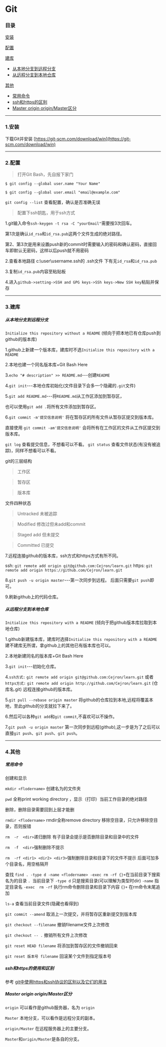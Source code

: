 # Git

### 目录

[安装](#1.安装)

[配置](#2.配置)

[建库](#3.建库)
- [从本地分支到远程分支](#从本地分支到远程分支)
- [从远程分支到本地仓库](#从远程分支到本地仓库)

[其他](#4.其他)
- [常用命令](#常用命令)
- [ssh和https的区别](#sshhttps)
- [Master origin origin/Master区分](#masterorigin)
---
### 1.安装

下载Git并安装 [https://git-scm.com/download/win](https://git-scm.com/download/win)

---
### 2.配置

> 打开Git Bash，先自报下家门

```$ git config --global user.name "Your Name"```

```$ git config --global user.email "email@example.com"```

`git config --list`   查看配置，确认是否准确无误

> 配置下ssh钥匙，用于ssh方式

1.git输入命令```ssh-keygen -t rsa -C "yourEmail"```需要按3次回车。

第1次是确认```id_rsa```和```id_rsa.pub```这两个文件生成的绝对路径。

第2、第3次是用来设置push新的commit时需要输入的密码和确认密码，直接回车即默认无密码，这样以后push就不用密码

2.查看本地路径 c:\user\username\.ssh的 .ssh文件 下有无```id_rsa```和```id_rsa.pub```

3.复制```id_rsa.pub```内容至粘贴板

4.进入```github->setting->SSH and GPG keys->SSh keys->New SSH key```粘贴并保存

---
### 3.建库
##### 从本地分支到远程分支
`Initialize this repository without a README`
(倾向于把本地已有仓库push到github的版本库)

1.github上新建一个版本库，建库时不选`Initialize this repository with a README`

2.本地也建一个同名版本库+Git Bash Here

3.`echo "# description" >> README.md`---创建`README`

4.`git init`---本地仓库初始化(文件目录下会多一个隐藏的`.git`文件)

5.`git add README.md`---将`README.md`从工作区添加到暂存区，

也可以使用`git add .`将所有文件添加到暂存区。

6.`git commit -m'提交信息说明'` 将在暂存区的所有文件从暂存区提交到版本库。

直接使用 `git commit -am'提交信息说明'` 会将所有在工作区的文件从工作区提交到版本库。

`git log` 查看提交信息，不想看可以不看。
`git status` 查看文件状态(有没有被追踪)，同样不想看可以不看。

git的三层结构

> 工作区
  
> 暂存区
  
> 版本库

文件四种状态

> Untracked 未被追踪
  
> Modified 修改过但未add和commit
  
> Staged add 但未提交
  
> Committed 已提交

7.远程连接github的版本库，ssh方式和https方式有所不同。

ssh: `git remote add origin git@github.com:Cejron/learn.git`
https: `git remote add origin https://github.com/Cejron/learn.git`

8.`git push -u origin master`---第一次同步到远程。
后面只需要`git push`即可。

9.刷新github上的代码仓库。

##### 从远程分支到本地仓库
`Initialize this repository with a README`
(倾向于把github版本库拉取到本地仓库)

1.github新建版本库，建库时选择`Initialize this repository with a README`
建不建库无所谓，拿github上的其他已有版本库也可以。

2.本地新建同名的版本库+Git Bash Here

3.`git init`---初始化仓库。

4.`ssh方式:` `git remote add origin git@github.com:Cejron/learn.git`
或者`https方式:` `git remote add origin http://github.com/Cejron/learn.git` (仓库名.git)
远程连接github的版本库。

5.`git pull --rebase origin master` 将github的仓库拉到本地,远程将覆盖本地，至此github的分支就拉下来了。

6.然后可以各种`git add`和`git commit`,不喜欢可以不操作。

7.`git push -u origin master` 第一次同步到远程(github),这一步是为了之后可以直接`git push`、`git push`、`git push`。

---
### 4.其他

##### 常用命令

创建和显示

`mkdir <flodername>`  创建名为<flodername>的文件夹

`pwd` 全称print working directory ，显示（打印）当前工作目录的绝对路径


删除，删除目录需要回到上层才能删

`rmdir <flodername>`  rmdir全称remove directory 移除空目录，只允许移除空目录，否则报错

`rm  -r  <dir>`递归删除  有子目录会提示是否删除目录和目录中的文件

`rm  -f  <dir>`强制删除不提示

`rm  -rf <dir1> <dir2> <dir3>`强制删除目录和目录下的文件不提示 后面可加多个目录名，用空格隔开


查找
`find . -type d -name <flodername> -exec rm -rf {}+`在当前目录下搜索名为<flodername>的目录
`. `当前目录下
`-type d` 只是搜索目录(可以理解为类型时dir)
`-name` 指定目录名
`-exec  rm -rf` 执行rm命令删除目录和目录下内容
`{}+` 在rm命令末尾追加

`ls-a` 查看当前目录文件(隐藏也看得到)

`git commit --amend` 取消上一次提交，并将暂存区重新提交到版本库

`git checkout --filename` 撤销filename文件上次修改

`git checkout -- .` 撤销所有文件上次修改
  
`git reset HEAD filename` 将添加到暂存区的文件撤销回来

`git reset 版本号 filename` 回滚某个文件到指定版本号

##### <span id="sshhttps">ssh和https的使用和区别</span>

参考  [git中使用https和ssh协议的区别以及它们的用法](https://www.cnblogs.com/wannananana/p/12059806.html)
  
##### <span id="masterorigin">Master origin origin/Master区分</span> 

`origin` 可以看作是github服务器，名为 `origin`

`Master` 本地分支，可以看作是远程分支的副本。

`origin/Master` 在远程服务器上的主要分支。

`Master`和`origin/Master`是各自的分支。